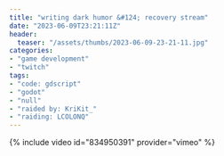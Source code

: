 ```yaml
---
title: "writing dark humor &#124; recovery stream"
date: "2023-06-09T23:21:11Z"
header:
  teaser: "/assets/thumbs/2023-06-09-23-21-11.jpg"
categories:
- "game development"
- "twitch"
tags:
- "code: gdscript"
- "godot"
- "null"
- "raided by: KriKit_"
- "raiding: LCOLONQ"
---
```

{% include video id="834950391" provider="vimeo" %}
